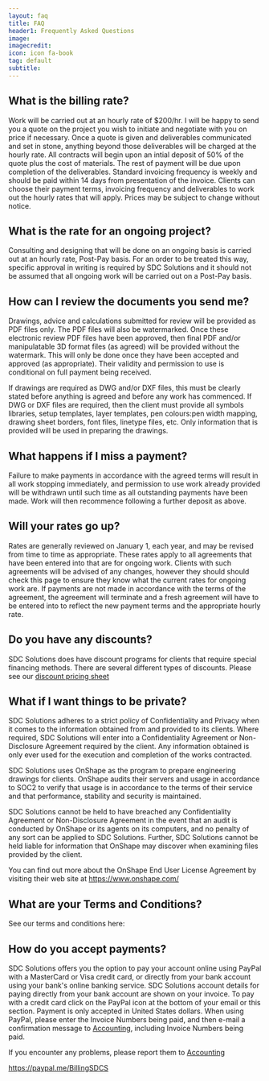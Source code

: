 ```yaml
---
layout: faq
title: FAQ
header1: Frequently Asked Questions
image: 
imagecredit: 
icon: icon fa-book
tag: default
subtitle: 
---
```


What is the billing rate?
------------------------
Work will be carried out at an hourly rate of $200/hr. I will be happy to send you a quote on the project you wish to initiate and negotiate with you on price if necessary. Once a quote is given and deliverables communicated and set in stone, anything beyond those deliverables will be charged at the hourly rate. All contracts will begin upon an intial deposit of 50% of the quote plus the cost of materials. The rest of payment will be due upon completion of the deliverables. Standard invoicing frequency is weekly and should be paid within 14 days from presentation of the invoice. Clients can choose their payment terms, invoicing frequency and deliverables to work out the hourly rates that will apply. Prices may be subject to change without notice.

What is the rate for an ongoing project?
------------------------
Consulting and designing that will be done on an ongoing basis is carried out at an hourly rate, Post-Pay basis.  For an order to be treated this way, specific approval in writing is required by SDC Solutions and it should not be assumed that all ongoing work will be carried out on a Post-Pay basis.

How can I review the documents you send me?
-------------------------------------------
Drawings, advice and calculations submitted for review will be provided as PDF files only. The PDF files will also be watermarked. Once these electronic review PDF files have been approved, then final PDF and/or manipulatable 3D format files (as agreed) will be provided without the watermark. This will only be done once they have been accepted and approved (as appropriate). Their validity and permission to use is conditional on full payment being received.

If drawings are required as DWG and/or DXF files, this must be clearly stated before anything is agreed and before any work has commenced. If DWG or DXF files are required, then the client must provide all symbols libraries, setup templates, layer templates, pen colours:pen width mapping, drawing sheet borders, font files, linetype files, etc. Only information that is provided will be used in preparing the drawings. 

What happens if I miss a payment?
---------------------------------
Failure to make payments in accordance with the agreed terms will result in all work stopping immediately, and permission to use work already provided will be withdrawn until such time as all outstanding payments have been made. Work will then recommence following a further deposit as above.

Will your rates go up?
----------------------
Rates are generally reviewed on January 1, each year, and may be revised from time to time as appropriate. These rates apply to all agreements that have been entered into that are for ongoing work. Clients with such agreements will be advised of any changes, however they should should check this page to ensure they know what the current rates for ongoing work are. If payments are not made in accordance with the terms of the agreement, the agreement will terminate and a fresh agreement will have to be entered into to reflect the new payment terms and the appropriate hourly rate.


Do you have any discounts?
--------
SDC Solutions does have discount programs for clients that require special financing methods. There are several different types of discounts. Please see our [discount pricing sheet]()

What if I want things to be private?
---------------------------
SDC Solutions adheres to a strict policy of Confidentiality and Privacy when it comes to the information obtained from and provided to its clients. Where required, SDC Solutions will enter into a Confidentiality Agreement or Non-Disclosure Agreement required by the client. Any information obtained is only ever used for the execution and completion of the works contracted.

SDC Solutions uses OnShape as the program to prepare engineering drawings for clients. OnShape audits their servers and usage in accordance to SOC2 to verify that usage is in accordance to the terms of their service and that performance, stability and security is maintained.

SDC Solutions cannot be held to have breached any Confidentiality Agreement or Non-Disclosure Agreement in the event that an audit is conducted by OnShape or its agents on its computers, and no penalty of any sort can be applied to SDC Solutions. Further, SDC Solutions cannot be held liable for information that OnShape may discover when examining files provided by the client.

You can find out more about the OnShape End User License Agreement by visiting their web site at <https://www.onshape.com/> 

What are your Terms and Conditions?
--------------------
See our terms and conditions here:

How do you accept payments?
--------
SDC Solutions offers you the option to pay your account online using PayPal with a MasterCard or Visa credit card, or directly from your bank account using your bank's online banking service. SDC Solutions account details for paying directly from your bank account are shown on your invoice.
To pay with a credit card click on the PayPal icon at the bottom of your email or this section. Payment is only accepted in United States dollars.
When using PayPal, please enter the Invoice Numbers being paid, and then e-mail a confirmation message to [Accounting](mailto:accounting@stevensondesignconsulting.com), including Invoice Numbers being paid.

If you encounter any problems, please report them to [Accounting](mailto:accounting@stevensondesignconsulting.com)

<https://paypal.me/BillingSDCS>

